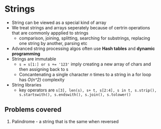 # Strings

- String can be viewed as a special kind of array
- We treat strings and arrays seperately because of certrin operations that are commonly appplied to strings
  - comparison, joining, splitting, searching for substrings, replacing one string by another, parsing etc
- Advanced string processing algos often use **Hash tables** and **dynamic programming**
- Strings are immutable
  - `s = s[1:] or s += '123'` imply creating a new array of chars and then assigning back to s
  - Concantenating a single character *n* times to a string in a for loop has *O(n^2)* complexity
- String libraries
  - key operators are `s[3], len(s), s+ t, s[2:4], s in t, s.strip(), s.startswith(), s.endswith(), s.join(), s.tolower()`

## Problems covered
1. Palindrome - a string that is the same when reversed